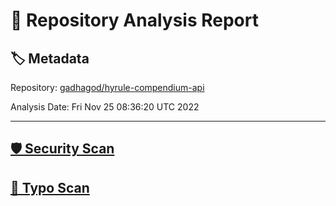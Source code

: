 # 🧪 Repository Analysis Report

## 🏷️ Metadata

Repository:
[gadhagod/hyrule-compendium-api](https://github.com/gadhagod/hyrule-compendium-api)

Analysis Date:
Fri Nov 25 08:36:20 UTC 2022

---

## [🛡️ Security Scan](./security)


## [🚫 Typo Scan](./typos)


